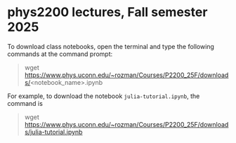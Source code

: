 # phys2200 lectures, Fall semester 2025

To download class notebooks, open the terminal and type the following commands at the command prompt:

> wget https://www.phys.uconn.edu/~rozman/Courses/P2200_25F/downloads/<notebook_name>.ipynb

For example, to download the notebook `julia-tutorial.ipynb`, the command is

> wget https://www.phys.uconn.edu/~rozman/Courses/P2200_25F/downloads/julia-tutorial.ipynb
